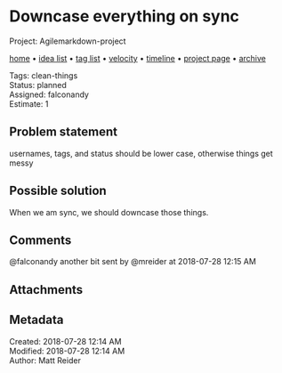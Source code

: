# Downcase everything on sync

Project: Agilemarkdown-project

[home](../index.md) • [idea list](../ideas.md) • [tag list](../tags.md) • [velocity](../velocity.md) • [timeline](../timeline.md) • [project page](../agilemarkdown-project.md) • [archive](archive.md)

Tags: clean-things  
Status: planned  
Assigned: falconandy  
Estimate: 1  

## Problem statement

usernames, tags, and status should be lower case, otherwise things get messy

## Possible solution

When we am sync, we should downcase those things.

## Comments

@falconandy another bit
sent by @mreider at 2018-07-28 12:15 AM

## Attachments

## Metadata

Created: 2018-07-28 12:14 AM  
Modified: 2018-07-28 12:14 AM  
Author: Matt Reider  
